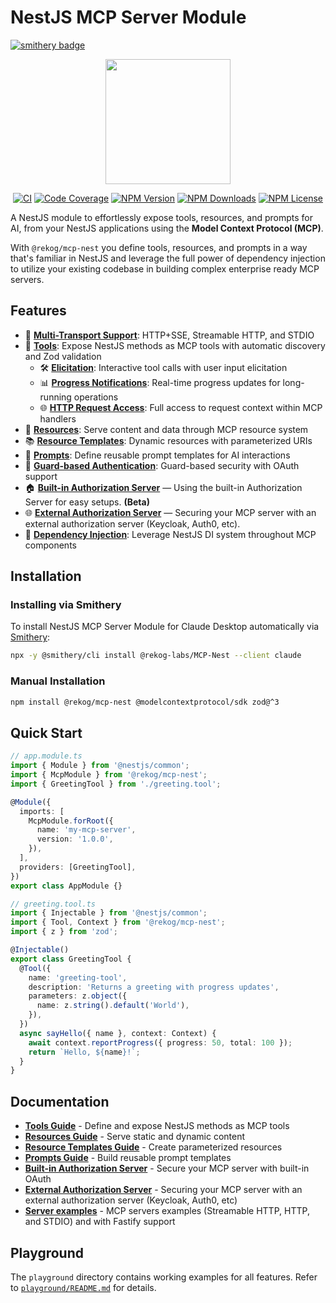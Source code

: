 # NestJS MCP Server Module
[![smithery badge](https://smithery.ai/badge/@rekog-labs/MCP-Nest)](https://smithery.ai/server/@rekog-labs/MCP-Nest)

<div align="center">
  <img src="https://raw.githubusercontent.com/rekog-labs/MCP-Nest/main/image.png" height="200">

[![CI][ci-image]][ci-url]
[![Code Coverage][code-coverage-image]][code-coverage-url]
[![NPM Version][npm-version-image]][npm-url]
[![NPM Downloads][npm-downloads-image]][npm-url]
[![NPM License][npm-license-image]][npm-url]

</div>

A NestJS module to effortlessly expose tools, resources, and prompts for AI, from your NestJS applications using the **Model Context Protocol (MCP)**.

With `@rekog/mcp-nest` you define tools, resources, and prompts in a way that's familiar in NestJS and leverage the full power of dependency injection to utilize your existing codebase in building complex enterprise ready MCP servers.

## Features

- 🚀 **[Multi-Transport Support](docs/server-examples.md#multiple-transport-types)**: HTTP+SSE, Streamable HTTP, and STDIO
- 🔧 **[Tools](docs/tools.md)**: Expose NestJS methods as MCP tools with automatic discovery and Zod validation
  - 🛠️ **[Elicitation](docs/tools.md#interactive-tool-calls)**: Interactive tool calls with user input elicitation
  - 📊 **[Progress Notifications](docs/tools.md#tool-with-progress-reporting)**: Real-time progress updates for long-running operations
  - 🌐 **[HTTP Request Access](docs/tools.md#understanding-tool-method-parameters)**: Full access to request context within MCP handlers
- 📁 **[Resources](docs/resources.md)**: Serve content and data through MCP resource system
- 📚 **[Resource Templates](docs/resource-templates.md)**: Dynamic resources with parameterized URIs
- 💬 **[Prompts](docs/prompts.md)**: Define reusable prompt templates for AI interactions
- 🔐 **[Guard-based Authentication](docs/server-examples.md#server-with-authentication)**: Guard-based security with OAuth support
- 🏠 **[Built-in Authorization Server](docs/built-in-authorization-server.md)** — Using the built-in Authorization Server for easy setups. **(Beta)**
- 🌐 **[External Authorization Server](docs/external-authorization-server/README.md)** — Securing your MCP server with an external authorization server (Keycloak, Auth0, etc).
- 💉 **[Dependency Injection](docs/dependency-injection.md)**: Leverage NestJS DI system throughout MCP components

## Installation

### Installing via Smithery

To install NestJS MCP Server Module for Claude Desktop automatically via [Smithery](https://smithery.ai/server/@rekog-labs/MCP-Nest):

```bash
npx -y @smithery/cli install @rekog-labs/MCP-Nest --client claude
```

### Manual Installation
```bash
npm install @rekog/mcp-nest @modelcontextprotocol/sdk zod@^3
```

## Quick Start

```typescript
// app.module.ts
import { Module } from '@nestjs/common';
import { McpModule } from '@rekog/mcp-nest';
import { GreetingTool } from './greeting.tool';

@Module({
  imports: [
    McpModule.forRoot({
      name: 'my-mcp-server',
      version: '1.0.0',
    }),
  ],
  providers: [GreetingTool],
})
export class AppModule {}
```

```typescript
// greeting.tool.ts
import { Injectable } from '@nestjs/common';
import { Tool, Context } from '@rekog/mcp-nest';
import { z } from 'zod';

@Injectable()
export class GreetingTool {
  @Tool({
    name: 'greeting-tool',
    description: 'Returns a greeting with progress updates',
    parameters: z.object({
      name: z.string().default('World'),
    }),
  })
  async sayHello({ name }, context: Context) {
    await context.reportProgress({ progress: 50, total: 100 });
    return `Hello, ${name}!`;
  }
}
```

## Documentation

- **[Tools Guide](docs/tools.md)** - Define and expose NestJS methods as MCP tools
- **[Resources Guide](docs/resources.md)** - Serve static and dynamic content
- **[Resource Templates Guide](docs/resource-templates.md)** - Create parameterized resources
- **[Prompts Guide](docs/prompts.md)** - Build reusable prompt templates
- **[Built-in Authorization Server](docs/built-in-authorization-server.md)** - Secure your MCP server with built-in OAuth
- **[External Authorization Server](docs/external-authorization-server/README.md)** - Securing your MCP server with an external authorization server (Keycloak, Auth0, etc)
- **[Server examples](docs/server-examples.md)** - MCP servers examples (Streamable HTTP, HTTP, and STDIO) and with Fastify support

## Playground

The `playground` directory contains working examples for all features.
Refer to [`playground/README.md`](playground/README.md) for details.

<!-- Badges -->
[ci-url]: https://github.com/rekog-labs/MCP-Nest/actions/workflows/pipeline.yml
[ci-image]: https://github.com/rekog-labs/MCP-Nest/actions/workflows/pipeline.yml/badge.svg
[npm-url]: https://www.npmjs.com/package/@rekog/mcp-nest
[npm-version-image]: https://img.shields.io/npm/v/@rekog/mcp-nest
[npm-downloads-image]: https://img.shields.io/npm/dm/@rekog/mcp-nest
[npm-license-image]: https://img.shields.io/npm/l/@rekog/mcp-nest
[code-coverage-url]: https://codecov.io/gh/rekog-labs/mcp-nest
[code-coverage-image]: https://codecov.io/gh/rekog-labs/mcp-nest/branch/main/graph/badge.svg
